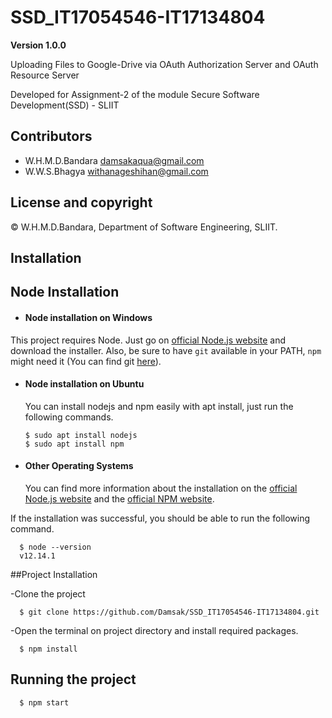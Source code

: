 # SSD_IT17054546-IT17134804

**Version 1.0.0**

Uploading Files to Google-Drive via OAuth Authorization Server and OAuth Resource Server

Developed for Assignment-2 of the module Secure Software Development(SSD) - SLIIT 

## Contributors 

- W.H.M.D.Bandara <damsakaqua@gmail.com>
- W.W.S.Bhagya <withanageshihan@gmail.com>

## License and copyright 

© W.H.M.D.Bandara, Department of Software Engineering, SLIIT.


## Installation

## Node Installation

- #### Node installation on Windows

This project requires Node.
Just go on [official Node.js website](https://nodejs.org/) and download the installer.
Also, be sure to have `git` available in your PATH, `npm` might need it (You can find git [here](https://git-scm.com/)).

- #### Node installation on Ubuntu

  You can install nodejs and npm easily with apt install, just run the following commands.

      $ sudo apt install nodejs
      $ sudo apt install npm

- #### Other Operating Systems
  You can find more information about the installation on the [official Node.js website](https://nodejs.org/) and the [official NPM website](https://npmjs.org/).

If the installation was successful, you should be able to run the following command.

      $ node --version
      v12.14.1
  
  
 ##Project Installation

-Clone the project 

      $ git clone https://github.com/Damsak/SSD_IT17054546-IT17134804.git

-Open the terminal on project directory and install required packages.

      $ npm install 


## Running the project

      $ npm start
